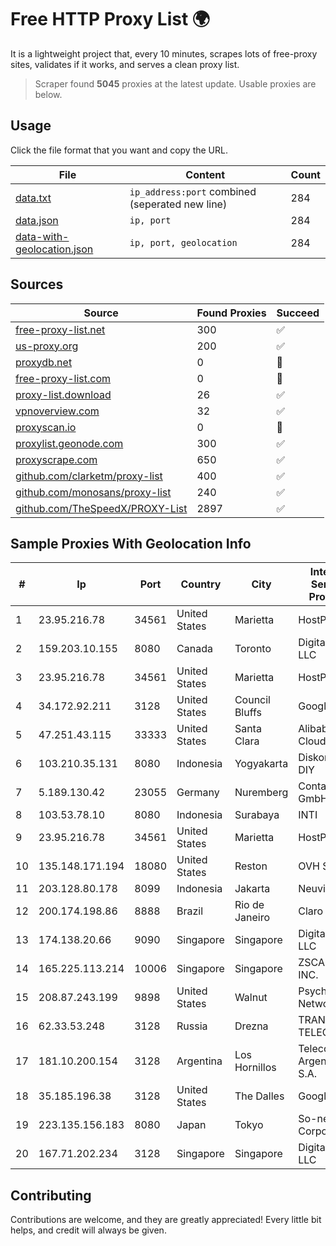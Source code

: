 
# Free HTTP Proxy List 🌍

It is a lightweight project that, every 10 minutes, scrapes lots of free-proxy sites, validates if it works, and serves a clean proxy list.


> Scraper found **5045** proxies at the latest update. Usable proxies are below.

## Usage

Click the file format that you want and copy the URL.


|File|Content|Count|
|----|-------|-----|
|[data.txt](https://raw.githubusercontent.com/themiralay/Proxy-List-World/master/data.txt)|`ip_address:port` combined (seperated new line)|284|
|[data.json](https://raw.githubusercontent.com/themiralay/Proxy-List-World/master/data.json)|`ip, port`|284|
|[data-with-geolocation.json](https://raw.githubusercontent.com/themiralay/Proxy-List-World/master/data-with-geolocation.json)|`ip, port, geolocation`|284|

## Sources

|Source|Found Proxies|Succeed|
|------|-------------|-------|
|[free-proxy-list.net](https://free-proxy-list.net)|300|✅|
|[us-proxy.org](https://www.us-proxy.org)|200|✅|
|[proxydb.net](http://proxydb.net)|0|🚫|
|[free-proxy-list.com](https://free-proxy-list.com/?page=&port=&type%5B%5D=http&type%5B%5D=https&up_time=0&search=Search)|0|🚫|
|[proxy-list.download](https://www.proxy-list.download/HTTP)|26|✅|
|[vpnoverview.com](https://vpnoverview.com/privacy/anonymous-browsing/free-proxy-servers)|32|✅|
|[proxyscan.io](https://www.proxyscan.io)|0|🚫|
|[proxylist.geonode.com](https://proxylist.geonode.com/api/proxy-list?limit=300&page=1&sort_by=lastChecked&sort_type=desc&protocols=http,https)|300|✅|
|[proxyscrape.com](https://api.proxyscrape.com/v2/?request=displayproxies&protocol=http&timeout=10000&country=all&ssl=all&anonymity=all)|650|✅|
|[github.com/clarketm/proxy-list](https://raw.githubusercontent.com/clarketm/proxy-list/master/proxy-list-raw.txt)|400|✅|
|[github.com/monosans/proxy-list](https://raw.githubusercontent.com/monosans/proxy-list/main/proxies/http.txt)|240|✅|
|[github.com/TheSpeedX/PROXY-List](https://raw.githubusercontent.com/TheSpeedX/PROXY-List/master/http.txt)|2897|✅|


## Sample Proxies With Geolocation Info

|#|Ip|Port|Country|City|Internet Service Provider|
|-|--|----|-------|----|-------------------------|
|1|23.95.216.78|34561|United States|Marietta|HostPapa|
|2|159.203.10.155|8080|Canada|Toronto|DigitalOcean, LLC|
|3|23.95.216.78|34561|United States|Marietta|HostPapa|
|4|34.172.92.211|3128|United States|Council Bluffs|Google LLC|
|5|47.251.43.115|33333|United States|Santa Clara|Alibaba Cloud LLC|
|6|103.210.35.131|8080|Indonesia|Yogyakarta|Diskominfo DIY|
|7|5.189.130.42|23055|Germany|Nuremberg|Contabo GmbH|
|8|103.53.78.10|8080|Indonesia|Surabaya|INTI|
|9|23.95.216.78|34561|United States|Marietta|HostPapa|
|10|135.148.171.194|18080|United States|Reston|OVH SAS|
|11|203.128.80.178|8099|Indonesia|Jakarta|Neuviz|
|12|200.174.198.86|8888|Brazil|Rio de Janeiro|Claro S.A|
|13|174.138.20.66|9090|Singapore|Singapore|DigitalOcean, LLC|
|14|165.225.113.214|10006|Singapore|Singapore|ZSCALER, INC.|
|15|208.87.243.199|9898|United States|Walnut|Psychz Networks|
|16|62.33.53.248|3128|Russia|Drezna|TRANS-TELECOM|
|17|181.10.200.154|3128|Argentina|Los Hornillos|Telecom Argentina S.A.|
|18|35.185.196.38|3128|United States|The Dalles|Google LLC|
|19|223.135.156.183|8080|Japan|Tokyo|So-net Corporation|
|20|167.71.202.234|3128|Singapore|Singapore|DigitalOcean, LLC|



## Contributing

Contributions are welcome, and they are greatly appreciated! Every
little bit helps, and credit will always be given.

